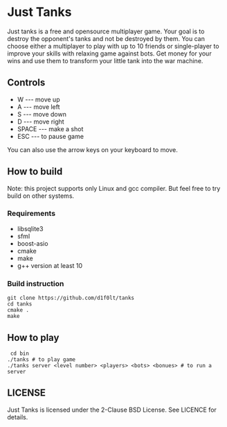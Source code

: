 # Just Tanks

Just tanks is a free and opensource multiplayer game. Your goal is to destroy the opponent's tanks and not be destroyed
by them. You can choose either a multiplayer to play with up to 10 friends or single-player to improve your
skills with relaxing game against bots. Get money for your wins and use them to transform your little tank into
the war machine.

## Controls

* W --- move up
* A --- move left
* S --- move down
* D --- move right
* SPACE --- make a shot
* ESC --- to pause game

You can also use the arrow keys on your keyboard to move.

## How to build

Note: this project supports only Linux and gcc compiler. But feel free to try build on other systems.

### Requirements

* libsqlite3
* sfml
* boost-asio
* cmake
* make
* g++ version at least 10

### Build instruction

    git clone https://github.com/d1f0lt/tanks
    cd tanks
    cmake .
    make 

## How to play

     cd bin
    ./tanks # to play game
    ./tanks server <level number> <players> <bots> <bonues> # to run a server

## LICENSE

Just Tanks is licensed under the 2-Clause BSD License. See LICENCE for details.
